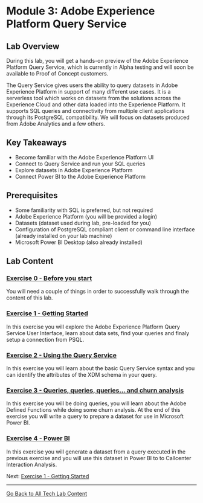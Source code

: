 # Module 3: Adobe Experience Platform Query Service

## Lab Overview

During this lab, you will get a hands-on preview of the Adobe Experience Platform Query Service, which is currently in Alpha testing and will soon be available to Proof of Concept customers.

The Query Service gives users the ability to query datasets in Adobe Experience Platform in support of many different use cases. It is a serverless tool which works on datasets from the solutions across the Experience Cloud and other data loaded into the Experience Platform. It supports SQL queries and connectivity from multiple client applications through its PostgreSQL compatibility. We will focus on datasets produced from Adobe Analytics and a few others.

## Key Takeaways

  * Become familiar with the Adobe Experience Platform UI
  * Connect to Query Service and run your SQL queries
  * Explore datasets in Adobe Experience Platform
  * Connect Power BI to the Adobe Experience Platform  

## Prerequisites

  * Some familiarity with SQL is preferred, but not required
  * Adobe Experience Platform (you will be provided a login)
  * Datasets (dataset used during lab, pre-loaded for you)
  * Configuration of PostgreSQL compliant client or command line interface (already installed on your lab machine)
  * Microsoft Power BI Desktop (also already installed)

## Lab Content

### [Exercise 0 - Before you start](exercises/0-before-we-start.md)

You will need a couple of things in order to successfully walk through the content of this lab.

### [Exercise 1 - Getting Started](exercises/1-getting-started.md)

In this exercise you will explore the Adobe Experience Platform Query Service User Interface, learn about data sets, find your queries and finaly setup a connection from PSQL.

### [Exercise 2 - Using the Query Service](exercises/2-using-query-service.md)

In this exercise you will learn about the basic Query Service syntax and you can identify the attributes of the XDM schema in your query.

### [Exercise 3 - Queries, queries, queries...  and churn analysis](exercises/3-queries.md)

In this exercise you will be doing queries, you will learn about the Adobe Defined Functions while doing some churn analysis. At the end of this exercise you will write a query to prepare a dataset for use in Microsoft Power BI.

### [Exercise 4 - Power BI](exercises/4-power-bi.md)

In this exercise you will generate a dataset from a query executed in the previous exercise and you will use this dataset in Power BI to to Callcenter Interaction Analysis.


Next: [Exercise 1 - Getting Started](exercises/1-getting-started.md)

---

[Go Back to All Tech Lab Content](../README.md)